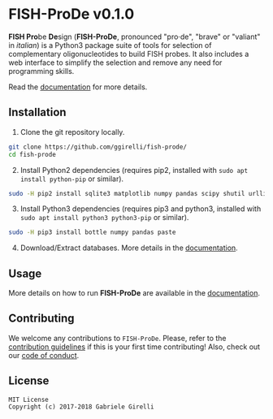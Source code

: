 # FISH-ProDe v0.1.0

**FISH Pro**be **De**sign (**FISH-ProDe**, pronounced "pro‧de", "brave" or "valiant" in *italian*) is a Python3 package suite of tools for selection of complementary oligonucleotides to build FISH probes. It also includes a web interface to simplify the selection and remove any need for programming skills.

Read the [documentation](https://ggirelli.github.io/fish-prode/) for more details.

Installation
---

1. Clone the git repository locally.

```bash
git clone https://github.com/ggirelli/fish-prode/
cd fish-prode
```

2. Install Python2 dependencies (requires pip2, installed with `sudo apt install python-pip` or similar).

```bash
sudo -H pip2 install sqlite3 matplotlib numpy pandas scipy shutil urllib2 xml zipfile
```

3. Install Python3 dependencies (requires pip3 and python3, installed with `sudo apt install python3 python3-pip` or similar).

```bash
sudo -H pip3 install bottle numpy pandas paste
```

4. Download/Extract databases. More details in the [documentation](https://ggirelli.github.io/fish-prode/database).

Usage
---

More details on how to run **FISH-ProDe** are available in the [documentation](https://ggirelli.github.io/fish-prode/usage).

Contributing
---

We welcome any contributions to `FISH-ProDe`. Please, refer to the [contribution guidelines](https://ggirelli.github.io/fish-prode/contributing) if this is your first time contributing! Also, check out our [code of conduct](https://ggirelli.github.io/fish-prode/code_of_conduct).

License
---

```
MIT License
Copyright (c) 2017-2018 Gabriele Girelli
```